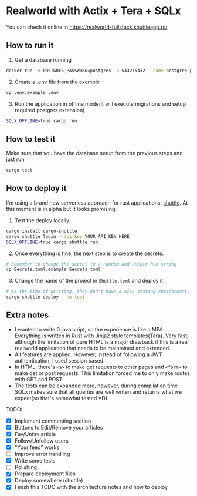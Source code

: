 # Realworld with Actix + Tera + SQLx

You can check it online in https://realworld-fullstack.shuttleapp.rs/

## How to run it

1. Get a database running

```bash
docker run -e POSTGRES_PASSWORD=postgres -p 5432:5432 --name postgres postgres
```

2. Create a .env file from the example

```bash
cp .env.example .env
```

3. Run the application in offline mode(it will execute migrations and setup required postgres extension)

```bash
SQLX_OFFLINE=true cargo run
```

## How to test it

Make sure that you have the database setup from the previous steps and just run

```bash
cargo test
```

## How to deploy it

I'm using a brand new serverless approach for rust applications: [shuttle](https://www.shuttle.rs/). At this moment is in alpha but it looks promising:

1. Test the deploy locally:
```bash
cargo install cargo-shuttle
cargo shuttle login --api-key YOUR_API_KEY_HERE
SQLX_OFFLINE=true cargo shuttle run
```

2. Once everything is fine, the next step is to create the secrets:
```bash
# Remember to change the secret to a random and secure hex string
cp Secrets.toml.example Secrets.toml
```

3. Change the name of the project in `Shuttle.toml` and deploy it

```bash
# As the time of writting, they don't have a nice testing environment, so we can't test it during deployment
cargo shuttle deploy --no-test
```

## Extra notes

* I wanted to write 0 javascript, so the experience is like a MPA. Everything is written in Rust with Jinja2 style templates(Tera). Very fast, although the limitation of pure HTML is a major drawback if this is a real realworld application that needs to be maintained and extended.
* All features are applied. However, instead of following a JWT authentication, I used session based.
* In HTML, there's `<a>` to make get requests to other pages and `<form>` to make get or post requests. This limitation forced me to only make routes with GET and POST.
* The tests can be expanded more, however, during compilation time SQLx makes sure that all queries are well writen and returns what we expect(so that's somewhat tested =D).

TODO:
- [x] Implement commenting section
- [x] Buttons to Edit/Remove your articles
- [x] Fav/Unfav article
- [x] Follow/Unfollow users
- [x] "Your feed" works
- [ ] Improve error handling
- [x] Write some tests
- [ ] Polishing
- [x] Prepare deployment files
- [x] Deploy somewhere (shuttle)
- [x] Finish this TODO with the architecture notes and how to deploy
